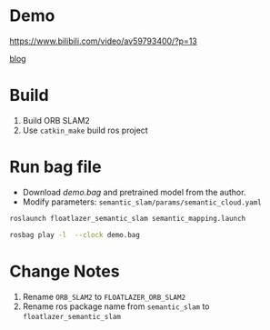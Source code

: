 # Demo

<https://www.bilibili.com/video/av59793400/?p=13>

[blog](https://www.ybliu.com/2020/07/3D-semantic-mapping-RGBD.html)

# Build


1.  Build ORB SLAM2
2.  Use `catkin_make` build ros project

# Run bag file

-   Download *demo.bag* and pretrained model from the author.
-   Modify parameters: `semantic_slam/params/semantic_cloud.yaml`

```sh
roslaunch floatlazer_semantic_slam semantic_mapping.launch

rosbag play -l  --clock demo.bag
```


# Change Notes

1.  Rename `ORB_SLAM2` to `FLOATLAZER_ORB_SLAM2`
2.  Rename ros package name from `semantic_slam` to
    `floatlazer_semantic_slam`

